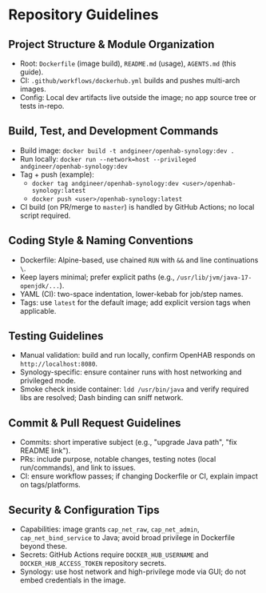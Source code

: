 # Repository Guidelines

## Project Structure & Module Organization
- Root: `Dockerfile` (image build), `README.md` (usage), `AGENTS.md` (this guide).
- CI: `.github/workflows/dockerhub.yml` builds and pushes multi-arch images.
- Config: Local dev artifacts live outside the image; no app source tree or tests in-repo.

## Build, Test, and Development Commands
- Build image: `docker build -t andgineer/openhab-synology:dev .`
- Run locally: `docker run --network=host --privileged andgineer/openhab-synology:dev`
- Tag + push (example):
  - `docker tag andgineer/openhab-synology:dev <user>/openhab-synology:latest`
  - `docker push <user>/openhab-synology:latest`
- CI build (on PR/merge to `master`) is handled by GitHub Actions; no local script required.

## Coding Style & Naming Conventions
- Dockerfile: Alpine-based, use chained `RUN` with `&&` and line continuations `\`.
- Keep layers minimal; prefer explicit paths (e.g., `/usr/lib/jvm/java-17-openjdk/...`).
- YAML (CI): two-space indentation, lower-kebab for job/step names.
- Tags: use `latest` for the default image; add explicit version tags when applicable.

## Testing Guidelines
- Manual validation: build and run locally, confirm OpenHAB responds on `http://localhost:8080`.
- Synology-specific: ensure container runs with host networking and privileged mode.
- Smoke check inside container: `ldd /usr/bin/java` and verify required libs are resolved; Dash binding can sniff network.

## Commit & Pull Request Guidelines
- Commits: short imperative subject (e.g., "upgrade Java path", "fix README link").
- PRs: include purpose, notable changes, testing notes (local run/commands), and link to issues.
- CI: ensure workflow passes; if changing Dockerfile or CI, explain impact on tags/platforms.

## Security & Configuration Tips
- Capabilities: image grants `cap_net_raw`, `cap_net_admin`, `cap_net_bind_service` to Java; avoid broad privilege in Dockerfile beyond these.
- Secrets: GitHub Actions require `DOCKER_HUB_USERNAME` and `DOCKER_HUB_ACCESS_TOKEN` repository secrets.
- Synology: use host network and high-privilege mode via GUI; do not embed credentials in the image.
